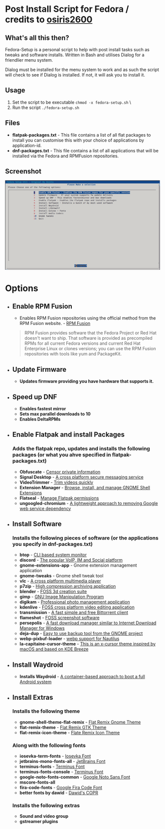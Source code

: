 # Post Install Script for Fedora / credits to [osiris2600](https://github.com/osiris2600/fedora-setup)

## What's all this then?

Fedora-Setup is a personal script to help with post install tasks such as tweaks and software installs. Written in Bash and utilises Dialog for a friendlier menu system.

Dialog must be installed for the menu system to work and as such the script will check to see if Dialog is installed. If not, it will ask you to install it.

## Usage
1. Set the script to be executable `chmod -x fedora-setup.sh` \
2. Run the script `./fedora-setup.sh`

## Files

- **flatpak-packages.txt** - This file contains a list of all flat packages to install you can customise this with your choice of applications by application-id.
- **dnf-packages.txt** - This file contains a list of all applications that will be installed via the Fedora and RPMFusion repositories.




## Screenshot

![Screenshot](fedora-setup-screenshot.png)

# Options

- ## Enable RPM Fusion
  - Enables RPM Fusion repositories using the official method from the RPM Fusion website. - [RPM Fusion](https://rpmfusion.org)
  > RPM Fusion provides software that the Fedora Project or Red Hat doesn't want to ship. That software is provided as precompiled RPMs for all current Fedora versions and current Red Hat Enterprise Linux or clones versions; you can use the RPM Fusion repositories with tools like yum and PackageKit.
- ## Update Firmware
  - **Updates firmware providing you have hardware that supports it.**
- ## Speed up DNF
  - **Enables fastest mirror**
  - **Sets max parallel downloads to 10**
  - **Enables DeltaRPMs**
- ## Enable Flatpak and install Packages
  ### Adds the flatpak repo, updates and installs the following packages (or what you ahve specified in flatpak-packages.txt)
  - **Obfuscate** - [Censor private information](https://flathub.org/apps/details/com.belmoussaoui.Obfuscate)
  - **Signal Desktop** - [A cross platform secure messaging service](https://signal.org/en/download/)
  - **VideoTrimmer** - [Trim videos quickly](https://flathub.org/apps/details/org.gnome.gitlab.YaLTeR.VideoTrimmer)
  - **Extension Manager** - [Browse, install, and manage GNOME Shell Extensions](https://flathub.org/apps/details/com.mattjakeman.ExtensionManager)
  - **Flatseal** - [Manage Flatpak permissions](https://flathub.org/apps/details/com.github.tchx84.Flatseal)
  - **ungoogled-chromium** - [A lightweight approach to removing Google web service dependency](https://flathub.org/apps/details/com.github.Eloston.UngoogledChromium)
- ## Install Software
  ### Installs the following pieces of software (or the applications you specify in dnf-packages.txt)
    - **btop** - [CLI based system monitor](https://github.com/aristocratos/btop)
    - **discord** - [The popular VoIP, IM and Social platform](https://discord.com)
    - **gnome-extensions-app** - Gnome extension management application
    - **gnome-tweaks** - Gnome shell tweak tool
    - **vlc**  - [A cross platform multimedia player](https://www.videolan.org/)
    - **p7zip** - [High compression archiving application](https://p7zip.sourceforge.net/)
    - **blender** - [FOSS 3d creation suite](https://www.blender.org/)
    - **gimp** - [GNU Image Manipulation Program](https://gimp.org)
    - **digikam** - [Professional photo management application](https://www.digikam.org/)
    - **kdenlive** - [FOSS cross platform video editing application](https://kdenlive.org/en/)
    - **transmission** - [A fast simple and free Bittorrent client](https://transmissionbt.com/)
    - **flameshot** - [FOSS screenshot software](https://flameshot.org/)
    - **persepolis** - [A fast download manager similar to Internet Download Manager for Windows](https://persepolisdm.github.io/)
    - **deja-dup** - [Easy to use backup tool from the GNOME project](https://wiki.gnome.org/Apps/DejaDup)
    - **webp-pixbuf-loader** - [webp support for Nautilus](https://github.com/aruiz/webp-pixbuf-loader/)
    - **la-capitaine-cursor-theme** - [This is an x-cursor theme inspired by macOS and based on KDE Breeze](https://github.com/keeferrourke/capitaine-cursors/)
- ## Install Waydroid
  - **Installs Waydroid** - [A container-based approach to boot a full Android system](https://waydro.id/)
- ## Install Extras
  ### Installs the following theme
    - **gnome-shell-theme-flat-remix** - [Flat Remix Gnome Theme](https://drasite.com/flat-remix-gnome)
    - **flat-remix-theme** - [Flat Remix GTK Theme](https://drasite.com/flat-remix-gtk)
    - **flat-remix-icon-theme** - [Flate Remix Icon Theme](https://drasite.com/flat-remix)
  ### Along with the following fonts
    - **iosevka-term-fonts** - [Iosevka Font](https://github.com/be5invis/Iosevka)
    - **jetbrains-mono-fonts-all** - [JetBrains Font](https://www.jetbrains.com/lp/mono/)
    - **terminus-fonts** - [Terminus Font](https://terminus-font.sourceforge.net/)
    - **terminus-fonts-console** - [Terminus Font](https://terminus-font.sourceforge.net/)
    - **google-noto-fonts-common** - [Google Noto Sans Font](https://fonts.google.com/noto/specimen/Noto+Sans)
    - **mscore-fonts-all**
    - **fira-code-fonts** - [Google Fira Code Font](https://fonts.google.com/specimen/Fira+Code)
    - **better fonts by dawid** - [Dawid's COPR](https://copr.fedorainfracloud.org/coprs/dawid/better_fonts/)
  ### Installs the following extras
    - **Sound and video group**
    - **gstreamer plugins**
